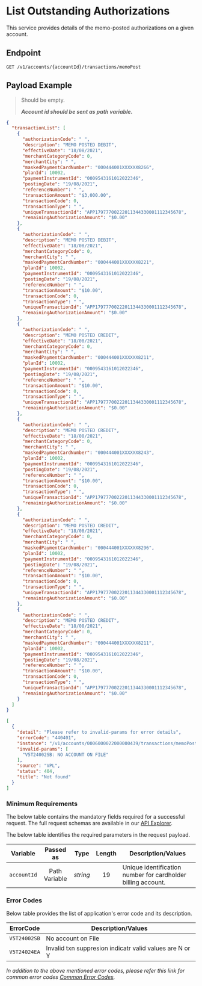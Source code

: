 # List Outstanding Authorizations

This service provides details of the memo-posted authorizations on a given account.

## Endpoint

`GET /v1/accounts/{accountId}/transactions/memoPost`

## Payload Example

<!--
type: tab
titles: Request, Response, Error
-->

>Should be empty. 
>
>***Account id should be sent as path variable.***

<!--
type: tab
-->

```json
{
  "transactionList": [
    {
      "authorizationCode": " ",
      "description": "MEMO POSTED DEBIT",
      "effectiveDate": "18/08/2021",
      "merchantCategoryCode": 0,
      "merchantCity": " ",
      "maskedPaymentCardNumber": "000444001XXXXXX8266",
      "planId": 10002,
      "paymentInstrumentId": "0009543161012022346",
      "postingDate": "19/08/2021",
      "referenceNumber": " ",
      "transactionAmount": "$3,000.00",
      "transactionCode": 0,
      "transactionType": " ",
      "uniqueTransactionId": "APP17977700222011344330001112345678",
      "remainingAuthorizationAmount": "$0.00"
    },
    {
      "authorizationCode": " ",
      "description": "MEMO POSTED DEBIT",
      "effectiveDate": "18/08/2021",
      "merchantCategoryCode": 0,
      "merchantCity": " ",
      "maskedPaymentCardNumber": "000444001XXXXXX8221",
      "planId": 10002,
      "paymentInstrumentId": "0009543161012022346",
      "postingDate": "19/08/2021",
      "referenceNumber": " ",
      "transactionAmount": "$10.00",
      "transactionCode": 0,
      "transactionType": " ",
      "uniqueTransactionId": "APP17977700222011344330001112345678",
      "remainingAuthorizationAmount": "$0.00"
    },
    {
      "authorizationCode": " ",
      "description": "MEMO POSTED CREDIT",
      "effectiveDate": "18/08/2021",
      "merchantCategoryCode": 0,
      "merchantCity": " ",
      "maskedPaymentCardNumber": "000444001XXXXXX8211",
      "planId": 10002,
      "paymentInstrumentId": "0009543161012022346",
      "postingDate": "19/08/2021",
      "referenceNumber": " ",
      "transactionAmount": "$10.00",
      "transactionCode": 0,
      "transactionType": " ",
      "uniqueTransactionId": "APP17977700222011344330001112345678",
      "remainingAuthorizationAmount": "$0.00"
    },
    {
      "authorizationCode": " ",
      "description": "MEMO POSTED CREDIT",
      "effectiveDate": "18/08/2021",
      "merchantCategoryCode": 0,
      "merchantCity": " ",
      "maskedPaymentCardNumber": "000444001XXXXXX8243",
      "planId": 10002,
      "paymentInstrumentId": "0009543161012022346",
      "postingDate": "19/08/2021",
      "referenceNumber": " ",
      "transactionAmount": "$10.00",
      "transactionCode": 0,
      "transactionType": " ",
      "uniqueTransactionId": "APP17977700222011344330001112345678",
      "remainingAuthorizationAmount": "$0.00"
    },
    {
      "authorizationCode": " ",
      "description": "MEMO POSTED CREDIT",
      "effectiveDate": "18/08/2021",
      "merchantCategoryCode": 0,
      "merchantCity": " ",
      "maskedPaymentCardNumber": "000444001XXXXXX8296",
      "planId": 10002,
      "paymentInstrumentId": "0009543161012022346",
      "postingDate": "19/08/2021",
      "referenceNumber": " ",
      "transactionAmount": "$10.00",
      "transactionCode": 0,
      "transactionType": " ",
      "uniqueTransactionId": "APP17977700222011344330001112345678",
      "remainingAuthorizationAmount": "$0.00"
    },
    {
      "authorizationCode": " ",
      "description": "MEMO POSTED CREDIT",
      "effectiveDate": "18/08/2021",
      "merchantCategoryCode": 0,
      "merchantCity": " ",
      "maskedPaymentCardNumber": "000444001XXXXXX8211",
      "planId": 10002,
      "paymentInstrumentId": "0009543161012022346",
      "postingDate": "19/08/2021",
      "referenceNumber": " ",
      "transactionAmount": "$10.00",
      "transactionCode": 0,
      "transactionType": " ",
      "uniqueTransactionId": "APP17977700222011344330001112345678",
      "remainingAuthorizationAmount": "$0.00"
    }
  ]
}
```

<!--
type: tab
-->

```json
[
  {
    "detail": "Please refer to invalid-params for error details",
    "errorCode": "440401",
    "instance": "/v1/accounts/0006000022000000439/transactions/memoPost",
    "invalid-params": [
      "V5T24002SB: NO ACCOUNT ON FILE"
    ],
    "source": "VPL",
    "status": 404,
    "title": "Not found"
  }
]
```

<!-- type: tab-end -->

### Minimum Requirements

The below table contains the mandatory fields required for a successful request. The full request schemas are available in our [API Explorer](../api/?type=get&path=/v1/accounts/{accountId}/transactions/memoPost).

The below table identifies the required parameters in the request payload.

| Variable | Passed as | Type | Length | Description/Values |
| -------- | :-------: | :--: | :------------: | ------------------ |
| `accountId` | Path Variable | *string* | 19 | Unique identification number for cardholder billing account. | 

### Error Codes

Below table provides the list of application's error code and its description.

| ErrorCode |  Description/Values |
| --------  | ------------------ |
| `V5T24002SB` | No account on File |
| `V5T24024EA` | Invalid txn suppresion indicatr valid values are N or Y |

*In addition to the above mentioned error codes, please refer this link for common error codes [Common Error Codes](?path=docs/Common_Error_Code.md).*
